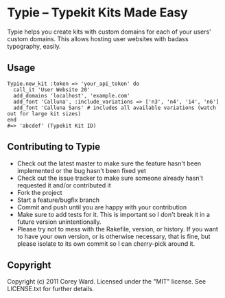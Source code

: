 Typie – Typekit Kits Made Easy
==============================

Typie helps you create kits with custom domains for each of your users' custom domains. This allows hosting user websites with badass typography, easily.

Usage
-----

    Typie.new_kit :token => 'your_api_token' do
      call_it 'User Website 20'
      add_domains 'localhost', 'example.com'
      add_font 'Calluna', :include_variations => ['n3', 'n4', 'i4', 'n6']
      add_font 'Calluna Sans' # includes all available variations (watch out for large kit sizes)
    end
    #=> 'abcdef' (Typekit Kit ID)

Contributing to Typie
---------------------
 
* Check out the latest master to make sure the feature hasn't been implemented or the bug hasn't been fixed yet
* Check out the issue tracker to make sure someone already hasn't requested it and/or contributed it
* Fork the project
* Start a feature/bugfix branch
* Commit and push until you are happy with your contribution
* Make sure to add tests for it. This is important so I don't break it in a future version unintentionally.
* Please try not to mess with the Rakefile, version, or history. If you want to have your own version, or is otherwise necessary, that is fine, but please isolate to its own commit so I can cherry-pick around it.

Copyright
---------

Copyright (c) 2011 Corey Ward. Licensed under the "MIT" license. See LICENSE.txt for further details.
